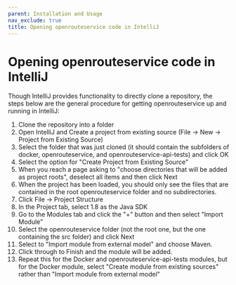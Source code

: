 ```yaml
---
parent: Installation and Usage
nav_exclude: true
title: Opening openrouteservice code in IntelliJ
---
```


# Opening openrouteservice code in IntelliJ

Though IntelliJ provides functionality to directly clone a repository, the steps below are the general procedure for getting openrouteservice up and running in IntelliJ:
1. Clone the repository into a folder
2. Open IntelliJ and Create a project from existing source (File -> New -> Project from Existing Source)
3. Select the folder that was just cloned (it should contain the subfolders of docker, openrouteservice, and openrouteservice-api-tests) and click OK
4. Select the option for "Create Project from Existing Source"
5. When you reach a page asking to "choose directories that will be added as project roots", deselect all items and then click Next
6. When the project has been loaded, you should only see the files that are contained in the root openrouteservice folder and no subdirectories.
7. Click File -> Project Structure
8. In the Project tab, select 1.8 as the Java SDK
9. Go to the Modules tab and click the "+" button and then select "Import Module"
10. Select the openrouteservice folder (not the root one, but the one containing the src folder) and click Next
11. Select to "Import module from external model" and choose Maven.
12. Click through to Finish and the module will be added.
13. Repeat this for the Docker and openrouteservice-api-tests modules, but for the Docker module, select "Create module from existing sources" rather than "Import module from external model"
